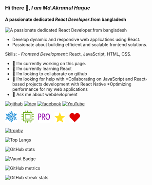 ### Hi there 👋, *I am Md.Akramul Haque*
#### A passionate dedicated *React Developer*.from bangladesh
![A passionate dedicated *React Developer*.from bangladesh](https://scontent.fdac152-1.fna.fbcdn.net/v/t39.30808-6/451552810_2230724050614457_5300880564257825166_n.jpg?_nc_cat=100&ccb=1-7&_nc_sid=cc71e4&_nc_eui2=AeHW0KSIxNPuqpxCm3rDI1eOZSseG8J8ikllKx4bwnyKSdSlwrvd64kH2C1oGRuboU0-oNJcSRxigY8pcvkVNKVh&_nc_ohc=54wbE8vzrF0Q7kNvgEfwP9a&_nc_ht=scontent.fdac152-1.fna&oh=00_AYAp4xtLLkHXjgrY7N7NZNAe-3C3ChzXinVTDECOj47JSg&oe=66D71BCC)

- Develop dynamic and responsive web applications using React.  
- Passionate about building efficient and scalable frontend solutions.


Skills: - *Frontend Development:* React, JavaScript, HTML, CSS.

- 🔭 I’m currently working on this page. 
- 🌱 I’m currently learning React 
- 👯 I’m looking to collaborate on github 
- 🤔 I’m looking for help with *Collaborating on JavaScript and React-based projects   development with React Native *Optimizing performance for my web applications 
- 💬 Ask me about webdevlopment 


[<img src='https://cdn.jsdelivr.net/npm/simple-icons@3.0.1/icons/github.svg' alt='github' height='40'>](https://github.com/akramul-dev-react)  [<img src='https://cdn.jsdelivr.net/npm/simple-icons@3.0.1/icons/dev-dot-to.svg' alt='dev' height='40'>](https://dev.to/akramul-dev-react)  [<img src='https://cdn.jsdelivr.net/npm/simple-icons@3.0.1/icons/facebook.svg' alt='facebook' height='40'>](https://www.facebook.com/https://www.facebook.com/profile.php?id=61562313247518&mibextid=ZbWKwL)  [<img src='https://cdn.jsdelivr.net/npm/simple-icons@3.0.1/icons/youtube.svg' alt='YouTube' height='40'>](https://www.youtube.com/channel/akramul)  

<a href='https://archiveprogram.github.com/'><img src='https://raw.githubusercontent.com/acervenky/animated-github-badges/master/assets/acbadge.gif' width='40' height='40'></a> <a href='https://docs.github.com/en/developers'><img src='https://raw.githubusercontent.com/acervenky/animated-github-badges/master/assets/devbadge.gif' width='40' height='40'></a> <a href='https://github.com/pricing'><img src='https://raw.githubusercontent.com/acervenky/animated-github-badges/master/assets/pro.gif' width='40' height='40'></a> <a href='https://stars.github.com/'><img src='https://raw.githubusercontent.com/acervenky/animated-github-badges/master/assets/starbadge.gif' width='35' height='35'></a> <a href='https://docs.github.com/en/github/supporting-the-open-source-community-with-github-sponsors'><img src='https://raw.githubusercontent.com/acervenky/animated-github-badges/master/assets/sponsorbadge.gif' width='35' height='35'></a> 

[![trophy](https://github-profile-trophy.vercel.app/?username=akramul-dev-react)](https://github.com/ryo-ma/github-profile-trophy)

[![Top Langs](https://github-readme-stats.vercel.app/api/top-langs/?username=akramul-dev-react)](https://github.com/anuraghazra/github-readme-stats)

![GitHub stats](https://github-readme-stats.vercel.app/api?username=akramul-dev-react&show_icons=true&count_private=true)  

![Vaunt Badge](https://api.vaunt.dev/v1/github/entities/akramul-dev-react/contributions?format=svg&private=true)  

![GitHub metrics](https://metrics.lecoq.io/akramul-dev-react)  

![GitHub streak stats](https://streak-stats.demolab.com/?user=akramul-dev-react)  

